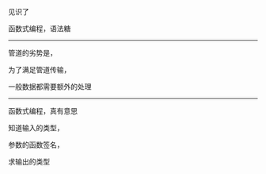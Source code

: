 见识了

函数式编程，语法糖


<hr>



管道的劣势是，

为了满足管道传输，


一般数据都需要额外的处理


<hr>



函数式编程，真有意思

知道输入的类型，

参数的函数签名，

求输出的类型
